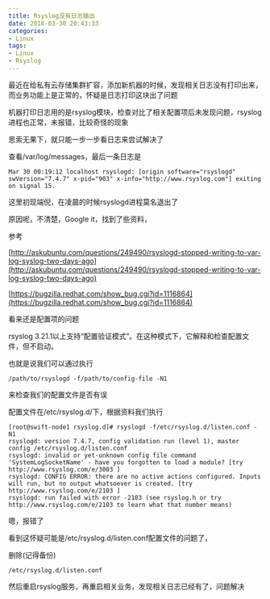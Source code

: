 ```yaml
---
title: Rsyslog没有日志输出
date: 2016-03-30 20:43:33
categories:
- Linux
tags:
- Linux
- Rsyslog
---
```


最近在给私有云存储集群扩容，添加新机器的时候，发现相关日志没有打印出来，而业务功能上是正常的，怀疑是日志打印这块出了问题

机器打印日志用的是rsyslog模块，检查对比了相关配置项后未发现问题，rsyslog进程也正常，未报错，比较奇怪的现象

思索无果下，就只能一步一步看日志来尝试解决了

<!--more-->

查看/var/log/messages，最后一条日志是

	Mar 30 00:19:12 localhost rsyslogd: [origin software="rsyslogd" swVersion="7.4.7" x-pid="903" x-info="http://www.rsyslog.com"] exiting on signal 15.
    
这里初现端倪，在凌晨的时候rsyslogd进程莫名退出了

原因呢，不清楚，Google it，找到了些资料，

参考

[http://askubuntu.com/questions/249490/rsyslogd-stopped-writing-to-var-log-syslog-two-days-ago](http://askubuntu.com/questions/249490/rsyslogd-stopped-writing-to-var-log-syslog-two-days-ago)

[https://bugzilla.redhat.com/show_bug.cgi?id=1116864](https://bugzilla.redhat.com/show_bug.cgi?id=1116864)

看来还是配置项的问题

rsyslog 3.21.1以上支持“配置验证模式”。在这种模式下，它解释和检查配置文件，但不启动。

也就是说我们可以通过执行

	/path/to/rsyslogd -f/path/to/config-file -N1

来检查我们的配置文件是否有误

配置文件在/etc/rsyslog.d/下，根据资料我们执行

	[root@swift-node1 rsyslog.d]# rsyslogd -f/etc/rsyslog.d/listen.conf -N1
	rsyslogd: version 7.4.7, config validation run (level 1), master config /etc/rsyslog.d/listen.conf
	rsyslogd: invalid or yet-unknown config file command 'SystemLogSocketName' - have you forgotten to load a module? [try http://www.rsyslog.com/e/3003 ]
	rsyslogd: CONFIG ERROR: there are no active actions configured. Inputs will run, but no output whatsoever is created. [try http://www.rsyslog.com/e/2103 ]
	rsyslogd: run failed with error -2103 (see rsyslog.h or try http://www.rsyslog.com/e/2103 to learn what that number means)

嗯，报错了

看到这怀疑可能是/etc/rsyslog.d/listen.conf配置文件的问题了，

删除(记得备份)

	/etc/rsyslog.d/listen.conf

然后重启rsyslog服务，再重启相关业务，发现相关日志已经有了，问题解决

